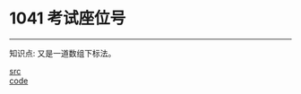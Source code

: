 # 1041 考试座位号

---

知识点:
又是一道数组下标法。

[src](https://pintia.cn/problem-sets/994805260223102976/problems/994805281567916032) <br>
[code](code/1041.c) <br>

